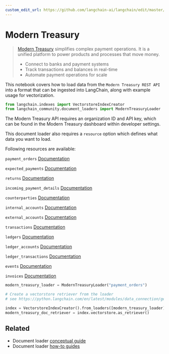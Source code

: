 ```yaml
---
custom_edit_url: https://github.com/langchain-ai/langchain/edit/master/docs/docs/integrations/document_loaders/modern_treasury.ipynb
---
```

# Modern Treasury

>[Modern Treasury](https://www.moderntreasury.com/) simplifies complex payment operations. It is a unified platform to power products and processes that move money.
>- Connect to banks and payment systems
>- Track transactions and balances in real-time
>- Automate payment operations for scale

This notebook covers how to load data from the `Modern Treasury REST API` into a format that can be ingested into LangChain, along with example usage for vectorization.


```python
from langchain.indexes import VectorstoreIndexCreator
from langchain_community.document_loaders import ModernTreasuryLoader
```

The Modern Treasury API requires an organization ID and API key, which can be found in the Modern Treasury dashboard within developer settings.

This document loader also requires a `resource` option which defines what data you want to load.

Following resources are available:

`payment_orders` [Documentation](https://docs.moderntreasury.com/reference/payment-order-object)

`expected_payments` [Documentation](https://docs.moderntreasury.com/reference/expected-payment-object)

`returns` [Documentation](https://docs.moderntreasury.com/reference/return-object)

`incoming_payment_details` [Documentation](https://docs.moderntreasury.com/reference/incoming-payment-detail-object)

`counterparties` [Documentation](https://docs.moderntreasury.com/reference/counterparty-object)

`internal_accounts` [Documentation](https://docs.moderntreasury.com/reference/internal-account-object)

`external_accounts` [Documentation](https://docs.moderntreasury.com/reference/external-account-object)

`transactions` [Documentation](https://docs.moderntreasury.com/reference/transaction-object)

`ledgers` [Documentation](https://docs.moderntreasury.com/reference/ledger-object)

`ledger_accounts` [Documentation](https://docs.moderntreasury.com/reference/ledger-account-object)

`ledger_transactions` [Documentation](https://docs.moderntreasury.com/reference/ledger-transaction-object)

`events` [Documentation](https://docs.moderntreasury.com/reference/events)

`invoices` [Documentation](https://docs.moderntreasury.com/reference/invoices)



```python
modern_treasury_loader = ModernTreasuryLoader("payment_orders")
```


```python
# Create a vectorstore retriever from the loader
# see https://python.langchain.com/en/latest/modules/data_connection/getting_started.html for more details

index = VectorstoreIndexCreator().from_loaders([modern_treasury_loader])
modern_treasury_doc_retriever = index.vectorstore.as_retriever()
```


## Related

- Document loader [conceptual guide](/docs/concepts/#document-loaders)
- Document loader [how-to guides](/docs/how_to/#document-loaders)

